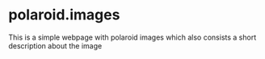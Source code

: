 # polaroid.images
This is a simple webpage with polaroid images which also consists a short description about the image 

